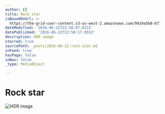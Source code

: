 ```yaml
---
author: []
title: Rock star
isBasedOnUrl: >-
  https://the-grid-user-content.s3-us-west-2.amazonaws.com/9924a5b8-671f-46ac-b768-c7e4625afec4.jpg
dateModified: '2016-06-22T22:58:07.621Z'
datePublished: '2016-06-22T22:58:17.055Z'
description: HDR image
starred: true
sourcePath: _posts/2016-06-22-rock-star.md
inFeed: true
hasPage: false
inNav: false
_type: MediaObject

---
```

# Rock star
![HDR image](https://the-grid-user-content.s3-us-west-2.amazonaws.com/9924a5b8-671f-46ac-b768-c7e4625afec4.jpg)